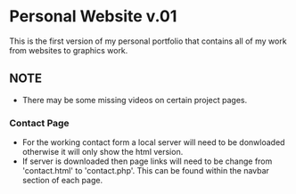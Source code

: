 # Personal Website v.01
This is the first version of my personal portfolio that contains all of my work from websites to graphics work. 
<br />

## NOTE
* There may be some missing videos on certain project pages.

### Contact Page
* For the working contact form a local server will need to be donwloaded otherwise it will only show the html version.
* If server is downloaded then page links will need to be change from 'contact.html' to 'contact.php'. This can be found within the navbar section of each page.
